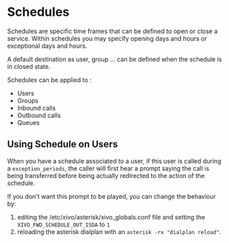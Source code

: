 # Schedules

Schedules are specific time frames that can be defined to open or close
a service. Within schedules you may specify opening days and hours or
exceptional days and hours.

A default destination as user, group ... can be defined when the
schedule is in closed state.

Schedules can be applied to :

  - Users
  - Groups
  - Inbound calls
  - Outbound calls
  - Queues

## Using Schedule on Users

When you have a schedule associated to a user, if this user is called
during a `exception_periods`, the caller will first hear a prompt saying
the call is being transferred before being actually redirected to the
action of the schedule.

If you don't want this prompt to be played, you can change the behaviour
by:

1.  editing the
    <span data-role="file">/etc/xivo/asterisk/xivo\_globals.conf</span>
    file and setting the `XIVO_FWD_SCHEDULE_OUT_ISDA` to `1`
2.  reloading the asterisk dialplan with an `asterisk -rx "dialplan
    reload"`.
